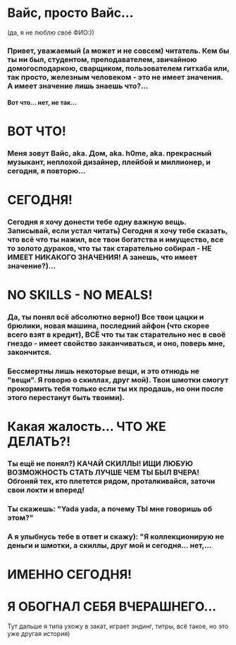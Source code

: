 # Вайс, просто Вайс...
(да, я не люблю своё ФИО:))


### Привет, уважаемый (а может и не совсем) читатель. Кем бы ты ни был, студентом, преподавателем, звичайною домогосподаркою, сварщиком, пользователем гитхаба или, так просто, железным человеком - это не имеет значения. А имеет значение лишь знаешь что?...

#### Вот что... нет, не так...

# ВОТ ЧТО!

### Меня зовут Вайс, аka. Дом, aka. h0me, aka. прекрасный музыкант, неплохой дизайнер, плейбой и миллионер, и сегодня, я повторю...

# СЕГОДНЯ!

### Сегодня я хочу донести тебе одну важную вещь. Записывай, если устал читать) Сегодня я хочу тебе сказать, что всё что ты нажил, все твои богатства и имущество, все то золото дураков, что ты так старательно собирал - НЕ ИМЕЕТ НИКАКОГО ЗНАЧЕНИЯ! А занешь, что имеет значение?)...

# NO SKILLS - NO MEALS!

### Да, ты понял всё абсолютно верно!) Все твои цацки и брюлики, новая машина, последний айфон (что скорее всего взят в кредит), ВСЁ что ты так старательно нес в своё гнездо - имеет свойство заканчиваться, и оно, поверь мне, закончится. 


### Бессмертны лишь некоторые вещи, и это отнюдь не "вещи". Я говорю о скиллах, друг мой). Твои шмотки смогут прокормить тебя только если ты их продашь, но они после этого перестанут быть твоими). 

# Какая жалость... ЧТО ЖЕ ДЕЛАТЬ?!

### Ты ещё не понял?) КАЧАЙ СКИЛЛЫ! ИЩИ ЛЮБУЮ ВОЗМОЖНОСТЬ СТАТЬ ЛУЧШЕ ЧЕМ ТЫ БЫЛ ВЧЕРА! Обгоняй тех, кто плетется рядом, проталкивайся, заточи свои локти и вперед!


### Ты скажешь: "Yada yada, а почему ТЫ мне говоришь об этом?"


### А я улыбнусь тебе в ответ и скажу): "Я коллекционирую не деньги и шмотки, а скиллы, друг мой и сегодня... нет,...

# ИМЕННО СЕГОДНЯ!

# Я ОБОГНАЛ СЕБЯ ВЧЕРАШНЕГО...



Тут дальше я типа ухожу в закат, играет эндинг, титры, всё такое, но это уже другая история)